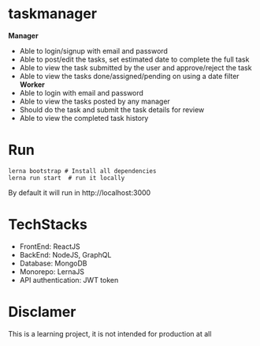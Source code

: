# taskmanager
**Manager**
  - Able to login/signup with email and password
  - Able to post/edit the tasks, set estimated date to complete the full task
  - Able to view the task submitted by the user and approve/reject the task
  -  Able to view the tasks done/assigned/pending on using a date filter
**Worker**
  - Able to login with email and password
  - Able to view the tasks posted by any manager
  - Should do the task and submit the task details for review
  - Able to view the completed task history
# Run
```
lerna bootstrap # Install all dependencies
lerna run start  # run it locally 
```
By default it will run in http://localhost:3000
# TechStacks
  - FrontEnd: ReactJS
  - BackEnd: NodeJS, GraphQL
  - Database: MongoDB
  - Monorepo: LernaJS
  - API authentication: JWT token
  
# Disclamer
This is a learning project, it is not intended for production at all
